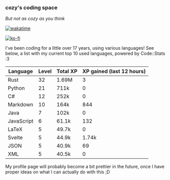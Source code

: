### cozy's coding space
*But not as cozy as you think*

[![wakatime](https://wakatime.com/badge/user/c0ba07bb-3421-41be-bd1a-d611e670f250.svg)](https://wakatime.com/@c0ba07bb-3421-41be-bd1a-d611e670f250)

[![ko-fi](https://ko-fi.com/img/githubbutton_sm.svg)](https://ko-fi.com/J3J75ITL4)

I've been coding for a little over 17 years, using various languages! See below, a list with my current top 10 used languages, powered by Code::Stats :3
    
| Language | Level | Total XP | XP gained (last 12 hours) |
| --- | --- | --- | --- |
| Rust | 32 | 1.69M | 3 |
| Python | 21 | 711k | 0 |
| C# | 12 | 252k | 0 |
| Markdown | 10 | 164k | 844 |
| Java | 7 | 102k | 0 |
| JavaScript | 6 | 61.1k | 132 |
| LaTeX | 5 | 49.7k | 0 |
| Svelte | 5 | 44.9k | 1.74k |
| JSON | 5 | 40.9k | 69 |
| XML | 5 | 40.5k | 0 |
    
My profile page will probably become a bit prettier in the future, once I have proper ideas on what I can actually do with this ;D